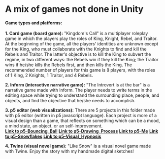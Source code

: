 # A mix of games not done in Unity
**Game types and platforms:** <br>
<br>
**1. Card game (board game):** "Kingdom's Call" is a multiplayer roleplay game in which the players play the roles of King, Knight, Rebel, and Traitor. At the beginning of the game, all the players' identities are unknown except for the King, who must collaborate with the Knights to find and kill the Rebels and Traitor. The latter's objective is to kill the King to subvert the regime, in two different ways: the Rebels win if they kill the King; the Traitor wins if he/she kills the Rebels first, and then kills the King. The recommended number of players for this game is 8 players, with the roles of 1 King, 2 Knights, 1 Traitor, and 4 Rebels. <br>

**2. Inform (interactive narrative game):** "The Introvert is at the bar" is a narrative game made with Inform. The player needs to write terms in the editing space while trying to understand the surrounding place, people, and objects, and find the objective that he/she needs to accomplish. <br>


**3. p5 editor (web visualizations):** There are 5 projects in this folder made with p5 editor (written in p5 javascript language). Each project is more of a visual design than a game, that reflects on something which can be a mood, a mind state, an object, or an self-improvement.  <br>
[**Link to p5-Bouncing_Ball**](https://rawcdn.githack.com/Zhang-Ale/Games-Mix-NonUnityGames/9ad96cf29bd1c9ebc7193cc848e1330f9c0dacf1/p5_game/p5-Ball_Bouncing/index.html )
[**Link to p5-Drawing_Process**](https://rawcdn.githack.com/Zhang-Ale/Games-Mix-NonUnityGames/518b51204fc76e5010d5a87870eb7697a2e91dcf/p5_game/p5-Drawing_Process/index.html)
[**Link to p5-Me**](https://rawcdn.githack.com/Zhang-Ale/Games-Mix-NonUnityGames/e63e4fcb6478696626090d6c69cbed5172e4945e/p5_game/p5-Me/MyGame/index.html)
[**Link to p5-Snowflakes**](https://rawcdn.githack.com/Zhang-Ale/Games-Mix-NonUnityGames/e63e4fcb6478696626090d6c69cbed5172e4945e/p5_game/p5-Snowflakes/index.html)
[**Link to p5-Visual_Hypnosis**](https://rawcdn.githack.com/Zhang-Ale/Games-Mix-NonUnityGames/9ad96cf29bd1c9ebc7193cc848e1330f9c0dacf1/p5_game/p5-Ball_Bouncing/index.html )
<br>

**4. Twine (visual novel game):** "Like Snow" is a visual novel game made with Twine. Enjoy the story with my handmade digital sketches! <br><br>
